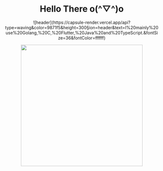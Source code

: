 <div align="center">
  <h1>Hello There o(^▽^)o</h1>
 ![header](https://capsule-render.vercel.app/api?type=waving&color=9871f5&height=300&section=header&text=I%20mainly%20use%20Golang,%20C,%20Flutter,%20Java%20and%20TypeScript.&fontSize=36&fontColor=ffffff)
  
</div>

<p align="center">
  <img src='https://counter.seku.su/cmoe?name=falchi&theme=r34' width="400px">
</p>
